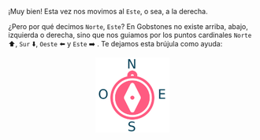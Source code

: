 ¡Muy bien! Esta vez nos movimos al `Este`, o sea, a la derecha. 

¿Pero por qué decimos `Norte`, `Este`? En Gobstones no existe arriba, abajo, izquierda o derecha, sino que nos guiamos por los puntos cardinales `Norte` :arrow_up:, `Sur` :arrow_down:, `Oeste` :arrow_left: y `Este` :arrow_right: . Te dejamos esta brújula como ayuda:

<div align="center">
<img src="https://raw.githubusercontent.com/MumukiProject/mumuki-guia-gobstones-primeros-programas-kids/master/images/rosa_vientos_1523478047010.png" alt="rosa_vientos_1523478047010.png" width="150" height="auto">
</div>

